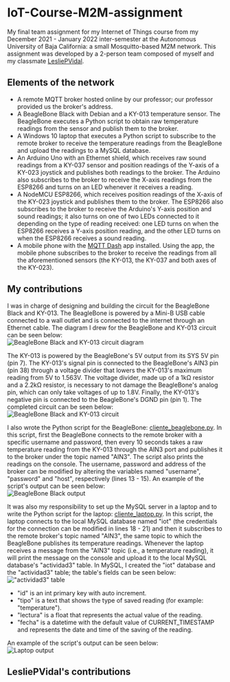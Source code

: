 # IoT-Course-M2M-assignment
My final team assignment for my Internet of Things course from my December 2021 - January 2022 inter-semester at the Autonomous University of Baja California: a small Mosquitto-based M2M network. This assignment was developed by a 2-person team composed of myself and my classmate [LesliePVidal](https://github.com/LesliePVidal).

## Elements of the network
- A remote MQTT broker hosted online by our professor; our professor provided us the broker's address.
- A BeagleBone Black with Debian and a KY-013 temperature sensor. The BeagleBone executes a Python script to obtain raw temperature readings from the sensor and publish them to the broker.
- A Windows 10 laptop that executes a Python script to subscribe to the remote broker to receive the temperature readings from the BeagleBone and upload the readings to a MySQL database.
- An Arduino Uno with an Ethernet shield, which receives raw sound readings from a KY-037 sensor and position readings of the Y-axis of a KY-023 joystick and publishes both readings to the broker. The Arduino also subscribes to the broker to receive the X-axis readings from the ESP8266 and turns on an LED whenever it receives a reading.
- A NodeMCU ESP8266, which receives position readings of the X-axis of the KY-023 joystick and publishes them to the broker. The ESP8266 also subscribes to the broker to receive the Arduino's Y-axis position and sound readings; it also turns on one of two LEDs connected to it depending on the type of reading received: one LED turns on when the ESP8266 receives a Y-axis position reading, and the other LED turns on when the ESP8266 receives a sound reading.
- A mobile phone with the [MQTT Dash](https://play.google.com/store/apps/details?id=net.routix.mqttdash) app installed. Using the app, the mobile phone subscribes to the broker to receive the readings from all the aforementioned sensors (the KY-013, the KY-037 and both axes of the KY-023).

## My contributions
I was in charge of designing and building the circuit for the BeagleBone Black and KY-013. The BeagleBone is powered by a Mini-B USB cable connected to a wall outlet and is connected to the internet through an Ethernet cable. The diagram I drew for the BeagleBone and KY-013 circuit can be seen below:  
![BeagleBone Black and KY-013 circuit diagram](https://github.com/mareyna356/IoT-Course-M2M-assignment/assets/116867368/8b300e2b-8f2b-47da-9f64-5a56318c4cea)

The KY-013 is powered by the BeagleBone's 5V output from its SYS 5V pin (pin 7). The KY-013's signal pin is connected to the BeagleBone's AIN3 pin (pin 38) through a voltage divider that lowers the KY-013's maximum reading from 5V to 1.563V. The voltage divider, made up of a 1kΩ resistor and a 2.2kΩ resistor, is necessary to not damage the BeagleBone's analog pin, which can only take voltages of up to 1.8V. Finally, the KY-013's negative pin is connected to the BeagleBone's DGND pin (pin 1). The completed circuit can be seen below:  
![BeagleBone Black and KY-013 circuit](https://github.com/mareyna356/IoT-Course-M2M-assignment/assets/116867368/69afb692-b91a-4791-9521-51758714bb43)  

I also wrote the Python script for the BeagleBone: [cliente_beaglebone.py](cliente_beaglebone.py). In this script, first the BeagleBone connects to the remote broker with a specific username and password, then every 10 seconds takes a raw temperature reading from the KY-013 through the AIN3 port and publishes it to the broker under the topic named "AIN3". The script also prints the readings on the console. The username, password and address of the broker can be modified by altering the variables named "username", "password" and "host", respectively (lines 13 - 15). An example of the script's output can be seen below:  
![BeagleBone Black output](https://github.com/mareyna356/IoT-Course-M2M-assignment/assets/116867368/98e633fd-1aa6-4510-a63e-95a2b2ebd52a)

It was also my responsibility to set up the MySQL server in a laptop and to write the Python script for the laptop: [cliente_laptop.py](cliente_laptop.py). In this script, the laptop connects to the local MySQL database named "iot" (the credentials for the connection can be modified in lines 18 - 21) and then it subscribes to the remote broker's topic named "AIN3", the same topic to which the BeagleBone publishes its temperature readings. Whenever the laptop receives a message from the "AIN3" topic (i.e., a temperature reading), it will print the message on the console and upload it to the local MySQL database's "actividad3" table. In MySQL, I created the "iot" database and the "actividad3" table; the table's fields can be seen below:  
!["actividad3" table](https://github.com/mareyna356/IoT-Course-M2M-assignment/assets/116867368/3ddccc4d-4ff9-44db-af11-e3d9faf9731b)
- "id" is an int primary key with auto increment.
- "tipo" is a text that shows the type of saved reading (for example: "temperature").
- "lectura" is a float that represents the actual value of the reading.
- "fecha" is a datetime with the default value of CURRENT_TIMESTAMP and represents the date and time of the saving of the reading.

An example of the script's output can be seen below:  
![Laptop output](https://github.com/mareyna356/IoT-Course-M2M-assignment/assets/116867368/879f8a06-dd86-46cd-967a-9811df8fca8e)


## LesliePVidal's contributions
